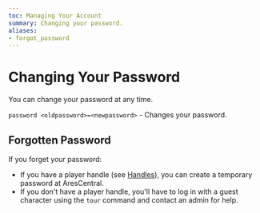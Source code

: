 ```yaml
---
toc: Managing Your Account
summary: Changing your password.
aliases:
- forgot_password
---
```

# Changing Your Password

You can change your password at any time.

`password <oldpassword>=<newpassword>` - Changes your password.
  
## Forgotten Password

If you forget your password:

- If you have a player handle (see [Handles](/help/handles)), you can create a temporary password at AresCentral.  
- If you don't have a player handle, you'll have to log in with a guest character using the `tour` command and contact an admin for help.